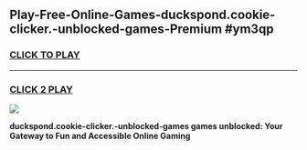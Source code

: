 
## Play-Free-Online-Games-duckspond.cookie-clicker.-unblocked-games-Premium #ym3qp
<h3>
<a href="https://premium.freeplayer.one?title=duckspond.cookie-clicker.-unblocked-games&ref=8M">CLICK TO PLAY</a></h3>
<hr>

<h3>
<a href="https://premium.freeplayer.one?title=duckspond.cookie-clicker.-unblocked-games&ref=8M">CLICK 2 PLAY</a>
  
</h3>

<a href="https://premium.freeplayer.one?title=duckspond.cookie-clicker.-unblocked-games&ref=8M"><img src="https://clearcache.store/games.png"></a>


**duckspond.cookie-clicker.-unblocked-games games unblocked: Your Gateway to Fun and Accessible Online Gaming**
